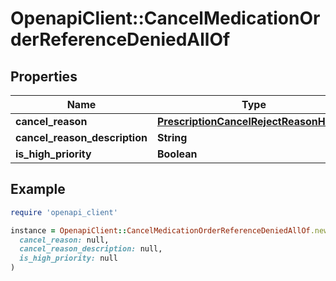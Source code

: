 # OpenapiClient::CancelMedicationOrderReferenceDeniedAllOf

## Properties

| Name | Type | Description | Notes |
| ---- | ---- | ----------- | ----- |
| **cancel_reason** | [**PrescriptionCancelRejectReasonHolder**](PrescriptionCancelRejectReasonHolder.md) |  |  |
| **cancel_reason_description** | **String** |  | [optional] |
| **is_high_priority** | **Boolean** |  | [optional] |

## Example

```ruby
require 'openapi_client'

instance = OpenapiClient::CancelMedicationOrderReferenceDeniedAllOf.new(
  cancel_reason: null,
  cancel_reason_description: null,
  is_high_priority: null
)
```

